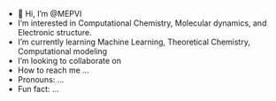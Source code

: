 - 👋 Hi, I’m @MEPVI
-  I’m interested in Computational Chemistry, Molecular dynamics, and Electronic structure.  
-  I’m currently learning Machine Learning, Theoretical Chemistry, Computational modeling
-  I’m looking to collaborate on
-  How to reach me ...
-  Pronouns: ...
-  Fun fact: ...

<!---
MEPVI/MEPVI is a ✨ special ✨ repository because its `README.md` (this file) appears on your GitHub profile.
You can click the Preview link to take a look at your changes.
--->
